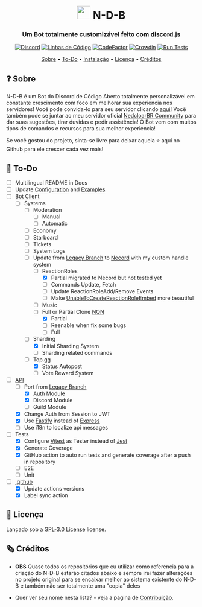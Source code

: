 <h1 align="center">
  <br>
  <img width="35" src="https://github.com/NedcloarBR/N-D-B/blob/master/Packages/Client/src/common/assets/Images/Logos/Logo.png?raw=true"> N-D-B
  <br>
</h1>

<h3 align=center>Um Bot totalmente customizável feito com <a href=https://github.com/discordjs/discord.js>discord.js</a></h3>

<div align=center>

[![Discord](https://img.shields.io/discord/679066351456878633.svg?label=&logo=discord&logoColor=ffffff&color=7389D8&labelColor=6A7EC2)](https://discord.gg/5CHARxbaRk)
[![Linhas de Código](https://sonarcloud.io/api/project_badges/measure?project=NedcloarBR_N-D-B&metric=ncloc)](https://sonarcloud.io/dashboard?id=NedcloarBR_N-D-B)
[![CodeFactor](https://www.codefactor.io/repository/github/nedcloarbr/n-d-b/badge)](https://www.codefactor.io/repository/github/nedcloarbr/n-d-b)
[![Crowdin](https://badges.crowdin.net/n-d-b/localized.svg)](https://crowdin.com/project/n-d-b)
[![Run Tests](https://github.com/NedcloarBR/N-D-B/actions/workflows/Test.yml/badge.svg)](https://github.com/NedcloarBR/N-D-B/actions/workflows/Test.yml)

</div>

<p align="center">
  <a href="#❓ Sobre">Sobre</a>
  •
  <a href="📝 To-Do">To-Do</a>
  •
  <a href="https://github.com/NedcloarBR/N-D-B/blob/master/Docs/Configuration.md">Instalação</a>
  •
  <a href="#📖 Licença">Licença</a>
  •
  <a href="#🗞️ Créditos">Créditos</a>
</p>

## ❓ Sobre

N-D-B é um Bot do Discord de Código Aberto totalmente personalizável em constante crescimento com foco em melhorar sua experiencia nos servidores! Você pode convida-lo para seu servidor clicando [aqui](https://discord.com/oauth2/authorize?client_id=708822043420000366&permissions=8&redirect_uri=http%3A%2F%2Flocalhost%3A3001%2Fapi%2Fauth%2Fredirect&scope=bot%20applications.commands)! Você também pode se juntar ao meu servidor oficial [NedcloarBR Community](https://discord.gg/5CHARxbaRk) para dar suas sugestões, tirar duvidas e pedir assistência! O Bot vem com muitos tipos de comandos e recursos para sua melhor experiencia!

Se você gostou do projeto, sinta-se livre para deixar aquela ⭐ aqui no Github para ele crescer cada vez mais!

## 📝 To-Do

- [ ] Multilingual README in Docs
- [ ] Update [Configuration](https://github.com/NedcloarBR/N-D-B/blob/master/Docs/Configuration.md) and [Examples](https://github.com/NedcloarBR/N-D-B/tree/master/Docs/Examples)
- [ ] [Bot Client](https://github.com/NedcloarBR/N-D-B/tree/master/Packages/Client/src/modules/bot)
  - [ ] Systems
    - [ ] Moderation
      - [ ] Manual
      - [ ] Automatic
    - [ ] Economy
    - [ ] Starboard
    - [ ] Tickets
    - [ ] System Logs
    - [ ] Update from [Legacy Branch](https://github.com/NedcloarBR/N-D-B/tree/Pure-DiscordJS) to [Necord](https://necord.org/) with my custom handle system
      - [ ] ReactionRoles
        - [x] Partial migrated to Necord but not tested yet
        - [ ] Commands Update, Fetch
        - [ ] Update ReactionRoleAdd/Remove Events
        - [ ] Make [UnableToCreateReactionRoleEmbed](https://github.com/NedcloarBR/N-D-B/blob/master/Packages/Client/src/modules/reactionRoles/ReactionRoles.embeds.ts#L227) more   beautiful
      - [ ] Music
      - [ ] Full or Partial Clone [NQN](https://nqn.blue/)
        - [x] Partial
        - [ ] Reenable when fix some bugs
        - [ ] Full
    - [ ] Sharding
      - [x] Initial Sharding System
      - [ ] Sharding related commands
    - [ ] Top.gg
      - [x] Status Autopost
      - [ ] Vote Reward System
- [ ] [API](https://github.com/NedcloarBR/N-D-B/tree/master/Packages/Client/src/modules/api)
  - [ ] Port from [Legacy Branch](https://github.com/NedcloarBR/N-D-B/tree/Pure-DiscordJS)
    - [x] Auth Module
    - [x] Discord Module
    - [ ] Guild Module
  - [x] Change Auth from Session to JWT
  - [x] Use [Fastify](https://fastify.dev/) instead of [Express](https://expressjs.com/)
  - [ ] Use i18n to localize api messages
- [ ] Tests
  - [x] Configure [Vitest](https://vitest.dev/) as Tester instead of [Jest](https://jestjs.io/)
  - [x] Generate Coverage
  - [x] GitHub action to auto run tests and generate coverage after a push in repository
  - [ ] E2E
  - [ ] Unit
- [ ] [.github](https://github.com/NedcloarBR/N-D-B/tree/master/.github)
  - [x] Update actions versions
  - [x] Label sync action

## 📖 Licença

Lançado sob a [GPL-3.0 License](https://github.com/NedcloarBR/N-D-B/blob/master/License) license.

## 🗞️ Créditos

- **OBS** Quase todos os repositórios que eu utilizar como referencia para a criação do N-D-B estarão citados abaixo e sempre irei fazer alterações no projeto original para se encaixar melhor ao sistema existente do N-D-B e também não ser totalmente uma "copia" deles

- Quer ver seu nome nesta lista? - veja a pagina de [Contribuição](https://github.com/NedcloarBR/N-D-B/blob/master/Docs/CONTRIBUTING.md).
